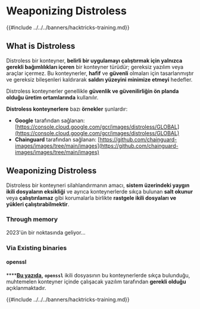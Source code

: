 # Weaponizing Distroless

{{#include ../../../banners/hacktricks-training.md}}

## What is Distroless

Distroless bir konteyner, **belirli bir uygulamayı çalıştırmak için yalnızca gerekli bağımlılıkları içeren** bir konteyner türüdür; gereksiz yazılım veya araçlar içermez. Bu konteynerler, **hafif** ve **güvenli** olmaları için tasarlanmıştır ve gereksiz bileşenleri kaldırarak **saldırı yüzeyini minimize etmeyi** hedefler.

Distroless konteynerler genellikle **güvenlik ve güvenilirliğin ön planda olduğu üretim ortamlarında** kullanılır.

**Distroless konteynerlere** bazı **örnekler** şunlardır:

- **Google** tarafından sağlanan: [https://console.cloud.google.com/gcr/images/distroless/GLOBAL](https://console.cloud.google.com/gcr/images/distroless/GLOBAL)
- **Chainguard** tarafından sağlanan: [https://github.com/chainguard-images/images/tree/main/images](https://github.com/chainguard-images/images/tree/main/images)

## Weaponizing Distroless

Distroless bir konteyneri silahlandırmanın amacı, **sistem üzerindeki yaygın ikili dosyaların eksikliği** ve ayrıca konteynerlerde sıkça bulunan **salt okunur** veya **çalıştırılamaz** gibi korumalarla birlikte **rastgele ikili dosyaları ve yükleri çalıştırabilmektir**.

### Through memory

2023'ün bir noktasında geliyor...

### Via Existing binaries

#### openssl

\***\*[**Bu yazıda,**](https://www.form3.tech/engineering/content/exploiting-distroless-images) **`openssl`** ikili dosyasının bu konteynerlerde sıkça bulunduğu, muhtemelen konteyner içinde çalışacak yazılım tarafından **gerekli olduğu** açıklanmaktadır.

{{#include ../../../banners/hacktricks-training.md}}
